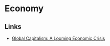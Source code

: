 # Economy

## Links
- [Global Capitalism: A Looming Economic Crisis](https://www.youtube.com/watch?v=5hYKgyUU024)